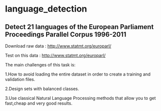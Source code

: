 # language_detection

## Detect 21 languages of the European Parliament Proceedings Parallel Corpus 1996-2011

 Download raw data : http://www.statmt.org/europarl/
 
 Test on this data : http://www.statmt.org/europarl/

The main challenges of this task is:

1.How to avoid loading the entire dataset in order to create a training and validation files. 

2.Design sets with balanced classes. 

3.Use classical Natural Language Processing methods that allow you to get fast,cheap and very good results. 

